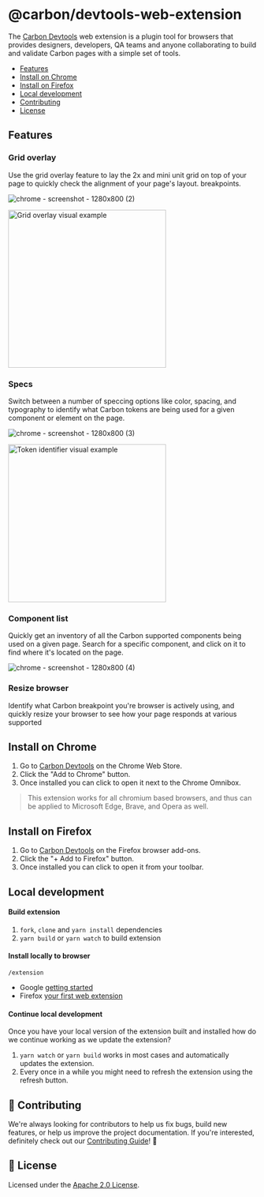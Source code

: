 # @carbon/devtools-web-extension

The [Carbon Devtools](http://ibm.biz/carbon-devtools) web extension is a plugin
tool for browsers that provides designers, developers, QA teams and anyone
collaborating to build and validate Carbon pages with a simple set of tools.

- [Features](#features)
- [Install on Chrome](#install-on-chrome)
- [Install on Firefox](#install-on-firefox)
- [Local development](#local-development)
- [Contributing](#-contributing)
- [License](#-license)

## Features

### Grid overlay

Use the grid overlay feature to lay the 2x and mini unit grid on top of your
page to quickly check the alignment of your page's layout. breakpoints.

![chrome - screenshot - 1280x800  (2)](https://user-images.githubusercontent.com/3793636/135755372-1682626a-cf4f-45f9-a709-860ee7dce417.png)

<a href="https://user-images.githubusercontent.com/3793636/135755378-d1b232bc-5894-457b-bc3f-2850934ed906.png" target="_blank"><img src="https://user-images.githubusercontent.com/3793636/135755378-d1b232bc-5894-457b-bc3f-2850934ed906.png" alt="Grid overlay visual example" width="320px" /></a>

### Specs

Switch between a number of speccing options like color, spacing, and typography
to identify what Carbon tokens are being used for a given component or element
on the page.

![chrome - screenshot - 1280x800  (3)](https://user-images.githubusercontent.com/3793636/135755431-36f3a2af-be58-464d-9c57-e8f3d70986fa.png)

<a href="https://user-images.githubusercontent.com/3793636/135755428-6e90d04c-2c63-45b7-8b97-4e978f0a03d4.png" target="_blank"><img src="https://user-images.githubusercontent.com/3793636/135755428-6e90d04c-2c63-45b7-8b97-4e978f0a03d4.png" alt="Token identifier visual example" width="320px" /></a>

### Component list

Quickly get an inventory of all the Carbon supported components being used on a
given page. Search for a specific component, and click on it to find where it's
located on the page.

![chrome - screenshot - 1280x800  (4)](https://user-images.githubusercontent.com/3793636/135755438-817709eb-3cc5-47c7-b45d-a4cb7e12cff2.png)

### Resize browser

Identify what Carbon breakpoint you're browser is actively using, and quickly
resize your browser to see how your page responds at various supported

## Install on Chrome

1. Go to [Carbon Devtools](http://ibm.biz/carbon-devtools-chrome) on the Chrome
   Web Store.
2. Click the "Add to Chrome" button.
3. Once installed you can click to open it next to the Chrome Omnibox.

> This extension works for all chromium based browsers, and thus can be applied
> to Microsoft Edge, Brave, and Opera as well.

## Install on Firefox

1. Go to
   [Carbon Devtools](https://addons.mozilla.org/en-US/firefox/addon/carbondevtools/?utm_source=addons.mozilla.org&utm_medium=referral&utm_content=search)
   on the Firefox browser add-ons.
2. Click the "+ Add to Firefox" button.
3. Once installed you can click to open it from your toolbar.

## Local development

#### Build extension

1. `fork`, `clone` and `yarn install` dependencies
2. `yarn build` or `yarn watch` to build extension

#### Install locally to browser

`/extension`

- Google
  [getting started](https://developer.chrome.com/extensions/getstarted#manifest)
- Firefox
  [your first web extension](https://developer.mozilla.org/en-US/docs/Mozilla/Add-ons/WebExtensions/Your_first_WebExtension#Trying_it_out)

#### Continue local development

Once you have your local version of the extension built and installed how do we
continue working as we update the extension?

1. `yarn watch` or `yarn build` works in most cases and automatically updates
   the extension.
2. Every once in a while you might need to refresh the extension using the
   refresh button.

## 🙌 Contributing

We're always looking for contributors to help us fix bugs, build new features,
or help us improve the project documentation. If you're interested, definitely
check out our [Contributing Guide](/.github/CONTRIBUTING.md)! 👀

## 📝 License

Licensed under the [Apache 2.0 License](/LICENSE).
